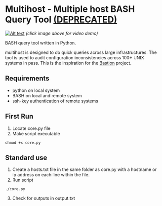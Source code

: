 # Multihost - Multiple host BASH Query Tool [(DEPRECATED)](https://github.com/shibusa/multihost_v2)

[![Alt text](https://img.youtube.com/vi/MpfbppLUYtA/maxresdefault.jpg)](https://www.youtube.com/embed/MpfbppLUYtA?rel=0;autohide=1;showinfo=0;color=white;cc_load_policy=1)
*(click image above for video demo)*

BASH query tool written in Python.

multihost is designed to do quick queries across large infrastructures. The tool is used to audit configuration inconsistencies across 100+ UNIX systems in pass. This is the inspiration for the [Bastion](https://github.com/shibusa/bastion) project.

## Requirements
- python on local system
- BASH on local and remote system
- ssh-key authentication of remote systems

## First Run
1. Locate core.py file
2. Make script executable
```
chmod +x core.py
```

## Standard use
1. Create a hosts.txt file in the same folder as core.py with a hostname or ip address on each line within the file.
2. Run script
```
./core.py
```
3. Check for outputs in output.txt
